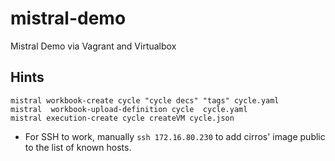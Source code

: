 mistral-demo
============

Mistral Demo via Vagrant and Virtualbox


## Hints
    mistral workbook-create cycle "cycle decs" "tags" cycle.yaml
    mistral  workbook-upload-definition cycle  cycle.yaml 
    mistral execution-create cycle createVM cycle.json 
    
* For SSH to work, manually `ssh 172.16.80.230` to add cirros' image public to the list of known hosts.
